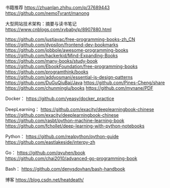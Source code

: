 书籍推荐
https://zhuanlan.zhihu.com/p/37689443
https://github.com/nemoTyrant/manong


大型网站技术架构：摘要与读书笔记
https://www.cnblogs.com/xybaby/p/8907880.html



https://github.com/justjavac/free-programming-books-zh_CN
https://github.com/dypsilon/frontend-dev-bookmarks
https://github.com/jobbole/awesome-programming-books
https://github.com/hackerkid/Mind-Expanding-Books
https://github.com/many-books/study-book
https://github.com/EbookFoundation/free-programming-books
https://github.com/programthink/books
https://github.com/addyosmani/essential-js-design-patterns
https://github.com/DuGuQiuBai/Java
https://github.com/Pines-Cheng/share
https://github.com/chunminglu/books
https://github.com/mynane/PDF


Docker：
https://github.com/yeasy/docker_practice



DeepLearning：
https://github.com/exacity/deeplearningbook-chinese
https://github.com/exacity/deeplearningbook-chinese
https://github.com/rasbt/python-machine-learning-book
https://github.com/fchollet/deep-learning-with-python-notebooks



Python：
https://github.com/realpython/python-guide
https://github.com/eastlakeside/interpy-zh



Go：
https://github.com/qyuhen/book
https://github.com/chai2010/advanced-go-programming-book



Bash：
https://github.com/denysdovhan/bash-handbook



博客
https://blog.csdn.net/heatdeath/



